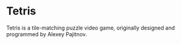 # Tetris
Tetris is a tile-matching puzzle video game, originally designed and programmed by Alexey Pajitnov.
